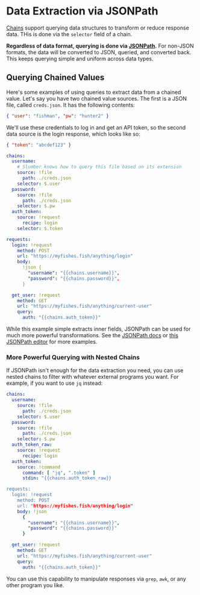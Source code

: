 # Data Extraction via JSONPath

[Chains](./chains.md) support querying data structures to transform or reduce response data. THis is done via the `selector` field of a chain.

**Regardless of data format, querying is done via [JSONPath](https://www.ietf.org/archive/id/draft-goessner-dispatch-jsonpath-00.html).** For non-JSON formats, the data will be converted to JSON, queried, and converted back. This keeps querying simple and uniform across data types.

## Querying Chained Values

Here's some examples of using queries to extract data from a chained value. Let's say you have two chained value sources. The first is a JSON file, called `creds.json`. It has the following contents:

```json
{ "user": "fishman", "pw": "hunter2" }
```

We'll use these credentials to log in and get an API token, so the second data source is the login response, which looks like so:

```json
{ "token": "abcdef123" }
```

```yaml
chains:
  username:
    # Slumber knows how to query this file based on its extension
    source: !file
      path: ./creds.json
    selector: $.user
  password:
    source: !file
      path: ./creds.json
    selector: $.pw
  auth_token:
    source: !request
      recipe: login
    selector: $.token

requests:
  login: !request
    method: POST
    url: "https://myfishes.fish/anything/login"
    body:
      !json {
        "username": "{{chains.username}}",
        "password": "{{chains.password}}",
      }

  get_user: !request
    method: GET
    url: "https://myfishes.fish/anything/current-user"
    query:
      auth: "{{chains.auth_token}}"
```

While this example simple extracts inner fields, JSONPath can be used for much more powerful transformations. See the [JSONPath docs](https://www.ietf.org/archive/id/draft-goessner-dispatch-jsonpath-00.html) or [this JSONPath editor](https://jsonpath.com/) for more examples.

### More Powerful Querying with Nested Chains

If JSONPath isn't enough for the data extraction you need, you can use nested chains to filter with whatever external programs you want. For example, if you want to use `jq` instead:

```yaml
chains:
  username:
    source: !file
      path: ./creds.json
    selector: $.user
  password:
    source: !file
      path: ./creds.json
    selector: $.pw
  auth_token_raw:
    source: !request
      recipe: login
  auth_token:
    source: !command
      command: [ "jq", ".token" ]
      stdin: "{{chains.auth_token_raw}}

requests:
  login: !request
    method: POST
    url: "https://myfishes.fish/anything/login"
    body: !json
      {
        "username": "{{chains.username}}",
        "password": "{{chains.password}}"
      }

  get_user: !request
    method: GET
    url: "https://myfishes.fish/anything/current-user"
    query:
      auth: "{{chains.auth_token}}"
```

You can use this capability to manipulate responses via `grep`, `awk`, or any other program you like.
